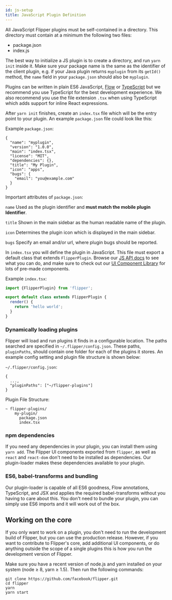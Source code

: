 ```yaml
---
id: js-setup
title: JavaScript Plugin Definition
---
```


All JavaScript Flipper plugins must be self-contained in a directory. This directory must contain at a minimum the following two files:
* package.json
* index.js

The best way to initialize a JS plugin is to create a directory, and run `yarn init` inside it. Make sure your package name is the same as the identifier of the client plugin, e.g. if your Java plugin returns `myplugin` from its `getId()` method, the `name` field in your `package.json` should also be `myplugin`.

Plugins can be written in plain ES6 JavaScript, [Flow](https://flow.org/) or [TypeScript](https://www.typescriptlang.org/) but we recommend you use TypeScript for the best development experience. We also recommend you use the file extension `.tsx` when using TypeScript which adds support for inline React expressions.

After `yarn init` finishes, create an `index.tsx` file which will be the entry point to your plugin. An example `package.json` file could look like this:

Example `package.json`:
```
{
  "name": "myplugin",
  "version": "1.0.0",
  "main": "index.tsx",
  "license": "MIT",
  "dependencies": {},
  "title": "My Plugin",
  "icon": "apps",
  "bugs": {
    "email": "you@example.com"
  }
}
```

Important attributes of `package.json`:

`name` Used as the plugin identifier and **must match the mobile plugin Identifier**.

`title` Shown in the main sidebar as the human readable name of the plugin.

`icon` Determines the plugin icon which is displayed in the main sidebar.

`bugs` Specify an email and/or url, where plugin bugs should be reported.

In `index.tsx` you will define the plugin in JavaScript. This file must export a default class that extends `FlipperPlugin`. Browse our [JS API docs](js-plugin-api) to see what you can do, and make sure to check out our [UI Component Library](ui-components.md) for lots of pre-made components.

Example `index.tsx`:
```js
import {FlipperPlugin} from 'flipper';

export default class extends FlipperPlugin {
  render() {
    return 'hello world';
  }
}
```

### Dynamically loading plugins

Flipper will load and run plugins it finds in a configurable location. The paths searched are specified in `~/.flipper/config.json`. These paths, `pluginPaths`, should contain one folder for each of the plugins it stores. An example config setting and plugin file structure is shown below:

`~/.flipper/config.json`:
```
{
  ...,
  "pluginPaths": ["~/flipper-plugins"]
}
```
Plugin File Structure:
```
~ flipper-plugins/
    my-plugin/
      package.json
      index.tsx
```

### npm dependencies

If you need any dependencies in your plugin, you can install them using `yarn add`. The Flipper UI components exported from `flipper`, as well as `react` and `react-dom` don't need to be installed as dependencies. Our plugin-loader makes these dependencies available to your plugin.

### ES6, babel-transforms and bundling

Our plugin-loader is capable of all ES6 goodness, Flow annotations, TypeScript, and JSX and applies the required babel-transforms without you having to care about this. You don't need to bundle your plugin, you can simply use ES6 imports and it will work out of the box.

## Working on the core

If you only want to work on a plugin, you don't need to run the development build of Flipper, but you can use the production release. However, if you want to contribute to Flipper's core, add additional UI components, or do anything outside the scope of a single plugins this is how you run the development version of Flipper.

Make sure you have a recent version of node.js and yarn installed on your system (node ≥ 8, yarn ≥ 1.5). Then run the following commands:

```
git clone https://github.com/facebook/flipper.git
cd flipper
yarn
yarn start
```

